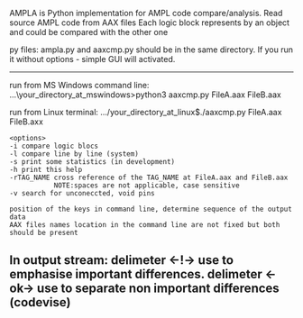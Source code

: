 AMPLA is Python implementation for AMPL code compare/analysis.
Read source AMPL code from AAX files
Each logic block represents by an object and could be compared with the other one

py files: ampla.py and aaxcmp.py should be in the same directory.
If you run it without options - simple GUI will activated.

--------------------------------------------------------------------------------------------------------------------------------
run from MS Windows command line:
...\your_directory_at_mswindows>python3 aaxcmp.py FileA.aax FileB.aax <options>

run from Linux terminal:
.../your_directory_at_linux$./aaxcmp.py FileA.aax FileB.axx <options>
    
    <options>
    -i compare logic blocs
    -l compare line by line (system)
    -s print some statistics (in development)
    -h print this help
    -rTAG_NAME cross reference of the TAG_NAME at FileA.aax and FileB.aax
               NOTE:spaces are not applicable, case sensitive
    -v search for unconeccted, void pins 
    
    position of the keys in command line, determine sequence of the output data
    AAX files names location in the command line are not fixed but both should be present

In output stream:
    delimeter   <-!->    use to emphasise important differences.
    delimeter   <-ok->   use to separate non important differences (codevise)
---------------------------------------------------------------------------------------------------------------------------------

